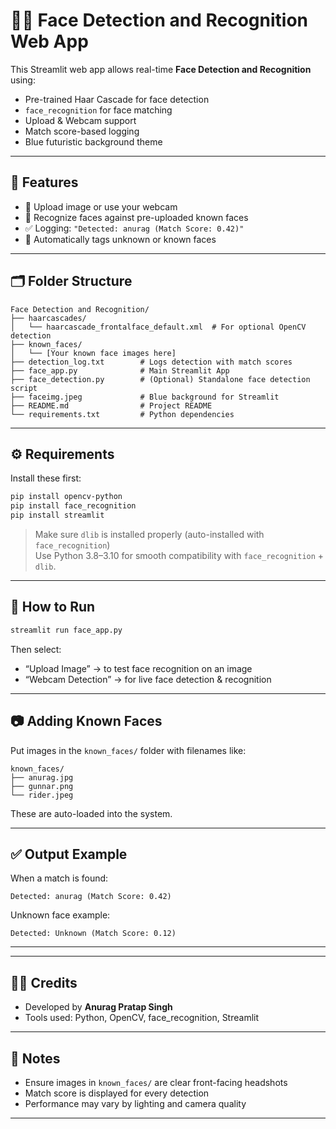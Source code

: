 # 🧑‍💻 Face Detection and Recognition Web App

This Streamlit web app allows real-time **Face Detection and Recognition** using:
- Pre-trained Haar Cascade for face detection
- `face_recognition` for face matching
- Upload & Webcam support
- Match score-based logging
- Blue futuristic background theme

---

## 🚀 Features
- 📸 Upload image or use your webcam
- 🧠 Recognize faces against pre-uploaded known faces
- ✅ Logging: `"Detected: anurag (Match Score: 0.42)"`
- 🧾 Automatically tags unknown or known faces

---

## 🗂 Folder Structure

```
Face Detection and Recognition/
├── haarcascades/
│   └── haarcascade_frontalface_default.xml  # For optional OpenCV detection
├── known_faces/
│   └── [Your known face images here]
├── detection_log.txt        # Logs detection with match scores
├── face_app.py              # Main Streamlit App
├── face_detection.py        # (Optional) Standalone face detection script
├── faceimg.jpeg             # Blue background for Streamlit
├── README.md                # Project README
└── requirements.txt         # Python dependencies

```

---

## ⚙️ Requirements

Install these first:

```bash
pip install opencv-python
pip install face_recognition
pip install streamlit
```

> Make sure `dlib` is installed properly (auto-installed with `face_recognition`)  
> Use Python 3.8–3.10 for smooth compatibility with `face_recognition` + `dlib`.

---

## 🧪 How to Run

```bash
streamlit run face_app.py
```

Then select:
- “Upload Image” → to test face recognition on an image
- “Webcam Detection” → for live face detection & recognition

---

## 📷 Adding Known Faces

Put images in the `known_faces/` folder with filenames like:

```
known_faces/
├── anurag.jpg
├── gunnar.png
└── rider.jpeg
```

These are auto-loaded into the system.

---

## ✅ Output Example

When a match is found:

```
Detected: anurag (Match Score: 0.42)
```

Unknown face example:

```
Detected: Unknown (Match Score: 0.12)
```

---



---

## 👨‍💻 Credits

- Developed by **Anurag Pratap Singh**
- Tools used: Python, OpenCV, face_recognition, Streamlit

---

## 📌 Notes

- Ensure images in `known_faces/` are clear front-facing headshots
- Match score is displayed for every detection
- Performance may vary by lighting and camera quality

---

